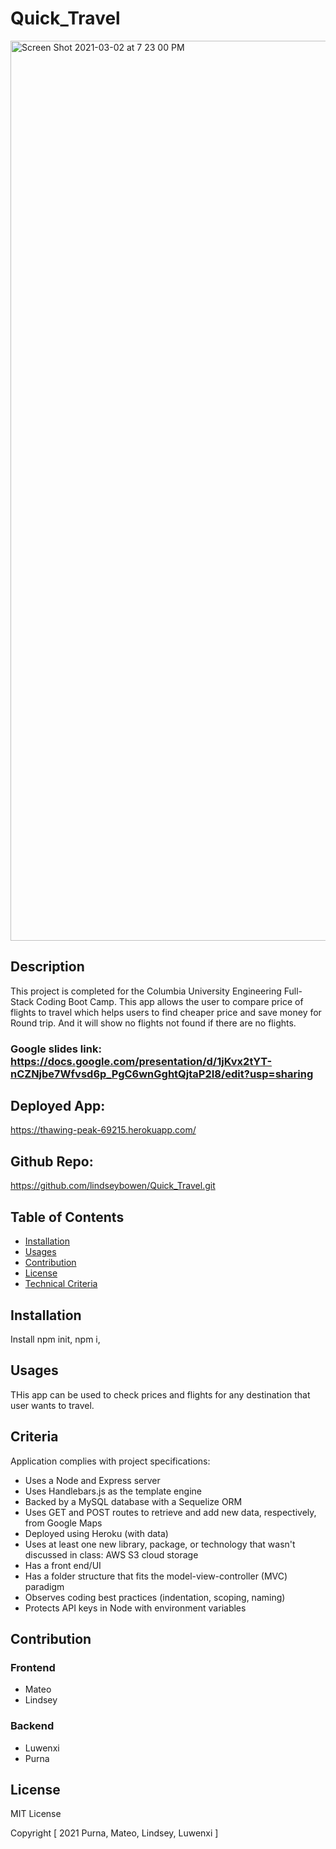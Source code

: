 # Quick_Travel
<img width="1440" alt="Screen Shot 2021-03-02 at 7 23 00 PM" src="https://user-images.githubusercontent.com/69695368/109744313-0ee7fb00-7ba0-11eb-919d-09f2bd785813.png">

## Description
This project is completed for the Columbia University Engineering Full-Stack Coding Boot Camp.
This app allows the user to compare price of flights to travel which helps users to find cheaper price and save money for Round trip. And it will show no flights not found if there are no flights.
### Google slides link: https://docs.google.com/presentation/d/1jKvx2tYT-nCZNjbe7Wfvsd6p_PgC6wnGghtQjtaP2I8/edit?usp=sharing

## Deployed App:
 https://thawing-peak-69215.herokuapp.com/

## Github Repo:
https://github.com/lindseybowen/Quick_Travel.git

## Table of Contents

* [Installation](#installation)
* [Usages](#usages)
* [Contribution](#contribution)
* [License](#license)
* [Technical Criteria](#Criteria)

## Installation

 Install npm init, npm i, 


## Usages
THis app can be used to check prices and flights for any destination that user wants to travel.
## Criteria
Application complies with project specifications:

* Uses a Node and Express server
* Uses Handlebars.js as the template engine
* Backed by a MySQL database with a Sequelize ORM
* Uses GET and POST routes to retrieve and add new data, respectively, from Google Maps
* Deployed using Heroku (with data)
* Uses at least one new library, package, or technology that wasn't discussed in class: AWS S3 cloud storage
* Has a front end/UI
* Has a folder structure that fits the model-view-controller (MVC) paradigm
* Observes coding best practices (indentation, scoping, naming)
* Protects API keys in Node with environment variables

## Contribution

### Frontend 
* Mateo
* Lindsey
### Backend
* Luwenxi
* Purna


## License
MIT License

Copyright [ 2021 Purna, Mateo, Lindsey, Luwenxi ]



